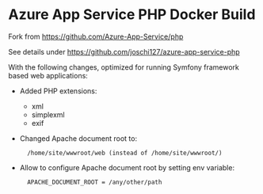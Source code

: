 Azure App Service PHP Docker Build
==================================

Fork from https://github.com/Azure-App-Service/php

See details under https://github.com/joschi127/azure-app-service-php

With the following changes, optimized for running Symfony framework
based web applications:


* Added PHP extensions:
  * xml
  * simplexml
  * exif


* Changed Apache document root to:

        /home/site/wwwroot/web (instead of /home/site/wwwroot/)


* Allow to configure Apache document root by setting env variable:

        APACHE_DOCUMENT_ROOT = /any/other/path
